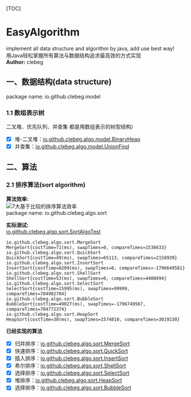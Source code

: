 [TOC]    
# EasyAlgorithm
implement all data structure and algorithm by java, add use best way!      
用Java轻松掌握所有算法与数据结构追求最高效的方式实现     
**Author:** clebeg

## 一、数据结构(data structure)
package name: io.github.clebeg.model
### 1.1 数组表示树
二叉堆、优先队列、并查集 都是用数组表示的树型结构）
- [x] 堆-二叉堆：[io.github.clebeg.algo.model.BinaryHeap](https://github.com/clebeg/EasyAlgorithm/blob/master/src/main/java/io/github/clebeg/algo/model/BinaryHeap.java)
- [x] 并查集：[io.github.clebeg.algo.model.UnionFind](https://github.com/clebeg/EasyAlgorithm/blob/master/src/main/java/io/github/clebeg/algo/model/UnionFind.java)

## 二、算法
### 2.1 排序算法(sort algorithm)
**算法效率:**      
![7大基于比较的排序算法效率](https://img-blog.csdn.net/20180807094112221?watermark/2/text/aHR0cHM6Ly9ibG9nLmNzZG4ubmV0L20wXzM3OTYyNjAw/font/5a6L5L2T/fontsize/400/fill/I0JBQkFCMA==/dissolve/70)    
package name: io.github.clebeg.algo.sort 

**实际测试:**    
[io.github.clebeg.algo.sort.SortAlgoTest](https://github.com/clebeg/EasyAlgorithm/blob/master/src/test/java/io/github/clebeg/algo/sort/SortAlgoTest.java)

```shell script
io.github.clebeg.algo.sort.MergeSort
MergeSort{costTime=71(ms), swapTimes=0, compareTimes=1536633}
io.github.clebeg.algo.sort.QuickSort
QuickSort{costTime=49(ms), swapTimes=65113, compareTimes=2158939}
io.github.clebeg.algo.sort.InsertSort
InsertSort{costTime=8209(ms), swapTimes=0, compareTimes=-1796649581}
io.github.clebeg.algo.sort.ShellSort
ShellSort{costTime=53(ms), swapTimes=0, compareTimes=4400494}
io.github.clebeg.algo.sort.SelectSort
SelectSort{costTime=15995(ms), swapTimes=99999, compareTimes=704982704}
io.github.clebeg.algo.sort.BubbleSort
BubbleSort{costTime=49027(ms), swapTimes=-1796749567, compareTimes=704772374}
io.github.clebeg.algo.sort.HeapSort
HeapSort{costTime=30(ms), swapTimes=1574810, compareTimes=3019230}
```
**已经实现的算法**

- [x] 归并排序：[io.github.clebeg.algo.sort.MergeSort](https://github.com/clebeg/EasyAlgorithm/blob/master/src/main/java/io/github/clebeg/algo/sort/MergeSort.java)
- [x] 快速排序：[io.github.clebeg.algo.sort.QuickSort](https://github.com/clebeg/EasyAlgorithm/blob/master/src/main/java/io/github/clebeg/algo/sort/QuickSort.java)
- [x] 插入排序：[io.github.clebeg.algo.sort.InsertSort](https://github.com/clebeg/EasyAlgorithm/blob/master/src/main/java/io/github/clebeg/algo/sort/InsertSort.java)
- [x] 希尔排序：[io.github.clebeg.algo.sort.ShellSort](https://github.com/clebeg/EasyAlgorithm/blob/master/src/main/java/io/github/clebeg/algo/sort/ShellSort.java)
- [x] 选择排序：[io.github.clebeg.algo.sort.SelectSort](https://github.com/clebeg/EasyAlgorithm/blob/master/src/main/java/io/github/clebeg/algo/sort/SelectSort.java)
- [x] 堆排序：[io.github.clebeg.algo.sort.HeapSort](https://github.com/clebeg/EasyAlgorithm/blob/master/src/main/java/io/github/clebeg/algo/sort/HeapSort.java)
- [x] 选择排序：[io.github.clebeg.algo.sort.BubbleSort](https://github.com/clebeg/EasyAlgorithm/blob/master/src/main/java/io/github/clebeg/algo/sort/BubbleSort.java)
